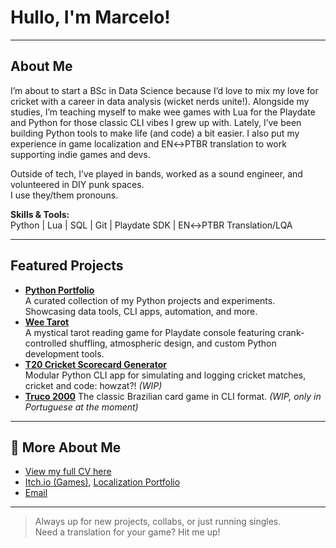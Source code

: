 # Hullo, I'm Marcelo!

---

## About Me

I’m about to start a BSc in Data Science because I’d love to mix my love for cricket with a career in data analysis (wicket nerds unite!). Alongside my studies, I’m teaching myself to make wee games with Lua for the Playdate and Python for those classic CLI vibes I grew up with. 
Lately, I’ve been building Python tools to make life (and code) a bit easier. I also put my experience in game localization and EN↔PTBR translation to work supporting indie games and devs.

Outside of tech, I’ve played in bands, worked as a sound engineer, and volunteered in DIY punk spaces.  
I use they/them pronouns.

**Skills & Tools:**  
Python | Lua | SQL | Git | Playdate SDK | EN↔PTBR Translation/LQA

---

## Featured Projects
- **[Python Portfolio](https://github.com/mama-cailleach/python-portfolio)**  
  A curated collection of my Python projects and experiments. Showcasing data tools, CLI apps, automation, and more.
- **[Wee Tarot](https://github.com/mama-cailleach/wee-tarot)**  
  A mystical tarot reading game for Playdate console featuring crank-controlled shuffling, atmospheric design, and custom Python development tools.
- **[T20 Cricket Scorecard Generator](https://github.com/mama-cailleach/python-portfolio/tree/main/python-courses/cisco-python-essentials-2/scorecard-generator)**  
  Modular Python CLI app for simulating and logging cricket matches, cricket and code: howzat?! *(WIP)*
- **[Truco 2000](https://github.com/mama-cailleach/python-portfolio/tree/main/python-experiments/truco-2000)**
  The classic Brazilian card game in CLI format. *(WIP, only in Portuguese at the moment)*

---

## 🔗 More About Me
- [View my full CV here](https://github.com/mama-cailleach/my-cv/blob/main/cv1.md)
- [Itch.io (Games)](https://mama666.itch.io/), [Localization Portfolio](https://mamaloc.itch.io/)
- [Email](mailto:marcelo.terreiro@gmail.com)

---

> Always up for new projects, collabs, or just running singles.  
> Need a translation for your game? Hit me up!
